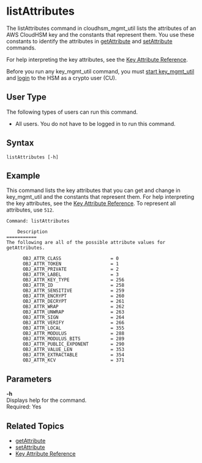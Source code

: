 # listAttributes<a name="cloudhsm_mgmt_util-listAttributes"></a>

The listAttributes command in cloudhsm\_mgmt\_util lists the attributes of an AWS CloudHSM key and the constants that represent them\. You use these constants to identify the attributes in [getAttribute](cloudhsm_mgmt_util-getAttribute.md) and [setAttribute](cloudhsm_mgmt_util-setAttribute.md) commands\. 

For help interpreting the key attributes, see the [Key Attribute Reference](key-attribute-table.md)\.

Before you run any key\_mgmt\_util command, you must [start key\_mgmt\_util](key_mgmt_util-getting-started.md#key_mgmt_util-start) and [login](key_mgmt_util-getting-started.md#key_mgmt_util-log-in) to the HSM as a crypto user \(CU\)\. 

## User Type<a name="listAttributes-userType"></a>

The following types of users can run this command\.
+ All users\. You do not have to be logged in to run this command\.

## Syntax<a name="chmu-listAttributes-syntax"></a>

```
listAttributes [-h]
```

## Example<a name="chmu-listAttributes-examples"></a>

This command lists the key attributes that you can get and change in key\_mgmt\_util and the constants that represent them\. For help interpreting the key attributes, see the [Key Attribute Reference](key-attribute-table.md)\. To represent all attributes, use `512`\.

```
Command: listAttributes

    Description
===========
The following are all of the possible attribute values for getAttributes.

      OBJ_ATTR_CLASS                  = 0
      OBJ_ATTR_TOKEN                  = 1
      OBJ_ATTR_PRIVATE                = 2
      OBJ_ATTR_LABEL                  = 3
      OBJ_ATTR_KEY_TYPE               = 256
      OBJ_ATTR_ID                     = 258
      OBJ_ATTR_SENSITIVE              = 259
      OBJ_ATTR_ENCRYPT                = 260
      OBJ_ATTR_DECRYPT                = 261
      OBJ_ATTR_WRAP                   = 262
      OBJ_ATTR_UNWRAP                 = 263
      OBJ_ATTR_SIGN                   = 264
      OBJ_ATTR_VERIFY                 = 266
      OBJ_ATTR_LOCAL                  = 355
      OBJ_ATTR_MODULUS                = 288
      OBJ_ATTR_MODULUS_BITS           = 289
      OBJ_ATTR_PUBLIC_EXPONENT        = 290
      OBJ_ATTR_VALUE_LEN              = 353
      OBJ_ATTR_EXTRACTABLE            = 354
      OBJ_ATTR_KCV                    = 371
```

## Parameters<a name="chmu-listAttributes-parameters"></a>

**\-h**  
Displays help for the command\.   
Required: Yes

## Related Topics<a name="chmu-listAttributes-seealso"></a>
+ [getAttribute](cloudhsm_mgmt_util-getAttribute.md)
+ [setAttribute](cloudhsm_mgmt_util-setAttribute.md)
+ [Key Attribute Reference](key-attribute-table.md)